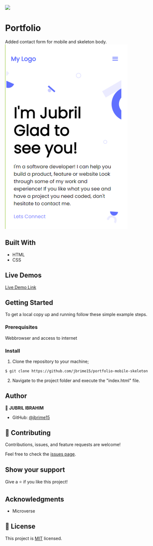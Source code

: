 ![](https://img.shields.io/badge/Microverse-blueviolet)

# Portfolio

Added contact form for mobile and skeleton body.
![screenshot](images/project_Screenshot.png)

## Built With

- HTML
- CSS

## Live Demos

[Live Demo Link](https://jbrime15.github.io/portfolio-mobile-skeleton/)

## Getting Started

To get a local copy up and running follow these simple example steps.

### Prerequisites

Webbrowser and access to internet

### Install

1. Clone the repository to your machine;

```sh
$ git clone https://github.com/jbrime15/portfolio-mobile-skeleton
```

2. Navigate to the project folder and execute the "index.html" file.

## Author

👤 **JUBRIL IBRAHIM**

- GitHub: [@jbrime15](https://github.com/jbrime15)

## 🤝 Contributing

Contributions, issues, and feature requests are welcome!

Feel free to check the [issues page](../../issues/).

## Show your support

Give a ⭐️ if you like this project!

## Acknowledgments

- Microverse

## 📝 License

This project is [MIT](./MIT.md) licensed.
